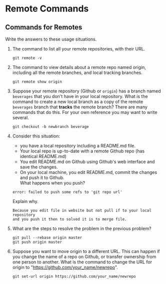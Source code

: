 # Remote Commands

## Commands for Remotes

Write the answers to these usage situations.

1. The command to list all your remote repositories, with their URL.

   ```Command for list all remote with URL
   git remote -v
   ```

2. The command to view details about a remote repo named origin, including all the remote branches, and local tracking branches.

   ```Command to view details about remote repo name origin
   git remote show origin
   ```

3. Suppose your remote repository (Github or `origin`) has a branch named `beverages` that you don't have in your local repository. What is the command to create a new local branch as a copy of the remote `beverages` branch that **tracks** the remote branch?
   There are many commands that do this. For your own reference you may want to write several.

   ```Create new branch that copy ad track from remote 'beverage'
   git checkout -b newbranch beverage
   ```

4. Consider this situation:

   - you have a local repository including a README.md file.
   - Your local repo is up-to-date with a remote Github repo (has identical README.md)
   - You edit README.md on Github using Github's web interface and save the changes.
   - On your local machine, you edit README.md, commit the changes and push it to Github.  
     What happens when you push?

   ```This is what happen after push without pull
   error: failed to push some refs to 'git repo url'
   ```

   Explain why.

   ```Explain about error
   Because you edit file in website but not pull if to your local repository
   and you push it then to solved it is to merge file.
   ```

5. What are the steps to resolve the problem in the previous problem?

    ```Resolve conflict
    git pull --rebase origin master
    git push origin master
    ```

6. Suppose you want to move origin to a different URL. This can happen if you change the name of a repo on Github, or transfer ownership from one person to another. What is the command to change the URL for origin to "https://github.com/your_name/newrepo".

    ```Change remote URL
    git set-url origin https://github.com/your_name/newrepo
    ```
